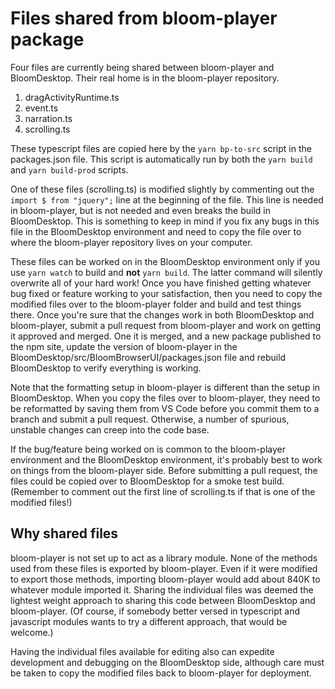 # Files shared from bloom-player package

Four files are currently being shared between bloom-player and BloomDesktop.
Their real home is in the bloom-player repository.

1. dragActivityRuntime.ts
2. event.ts
3. narration.ts
4. scrolling.ts

These typescript files are copied here by the `yarn bp-to-src` script in the
packages.json file.  This script is automatically run by both the `yarn
build` and `yarn build-prod` scripts.

One of these files (scrolling.ts) is modified slightly by commenting out the
`import $ from "jquery";` line at the beginning of the file.  This line is
needed in bloom-player, but is not needed and even breaks the build in
BloomDesktop.  This is something to keep in mind if you fix any bugs in this
file in the BloomDesktop environment and need to copy the file over to where
the bloom-player repository lives on your computer.

These files can be worked on in the BloomDesktop environment only if you use
`yarn watch` to build and **not** `yarn build`.  The latter command will
silently overwrite all of your hard work!  Once you have finished getting
whatever bug fixed or feature working to your satisfaction, then you need to
copy the modified files over to the bloom-player folder and build and test
things there.  Once you're sure that the changes work in both BloomDesktop
and bloom-player, submit a pull request from bloom-player and work on
getting it approved and merged.  One it is merged, and a new package
published to the npm site, update the version of bloom-player in the
BloomDesktop/src/BloomBrowserUI/packages.json file and rebuild BloomDesktop
to verify everything is working.

Note that the formatting setup in bloom-player is different than the setup
in BloomDesktop.  When you copy the files over to bloom-player, they need to
be reformatted by saving them from VS Code before you commit them to a
branch and submit a pull request.  Otherwise, a number of spurious, unstable
changes can creep into the code base.

If the bug/feature being worked on is common to the bloom-player environment
and the BloomDesktop environment, it's probably best to work on things from
the bloom-player side.  Before submitting a pull request, the files could be
copied over to BloomDesktop for a smoke test build. (Remember to comment out
the first line of scrolling.ts if that is one of the modified files!)

## Why shared files

bloom-player is not set up to act as a library module.  None of the methods
used from these files is exported by bloom-player.  Even if it were modified
to export those methods, importing bloom-player would add about 840K to
whatever module imported it.  Sharing the individual files was deemed the
lightest weight approach to sharing this code between BloomDesktop and
bloom-player.  (Of course, if somebody better versed in typescript and
javascript modules wants to try a different approach, that would be
welcome.)

Having the individual files available for editing also can expedite
development and debugging on the BloomDesktop side, although care must be
taken to copy the modified files back to bloom-player for deployment.
